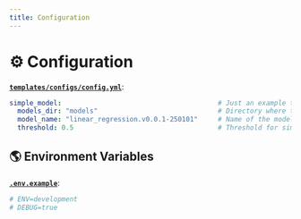 ```yaml
---
title: Configuration
---
```


# ⚙️ Configuration

[**`templates/configs/config.yml`**](https://github.com/bybatkhuu/model.python-template/blob/main/templates/configs/config.yml):

```yaml
simple_model:                                       # Just an example to group the configs (Not necessary)
  models_dir: "models"                              # Directory where the models are saved
  model_name: "linear_regression.v0.0.1-250101"     # Name of the model as sub-directory
  threshold: 0.5                                    # Threshold for similarity check
```

## 🌎 Environment Variables

[**`.env.example`**](https://github.com/bybatkhuu/model.python-template/blob/main/.env.example):

```sh
# ENV=development
# DEBUG=true
```
